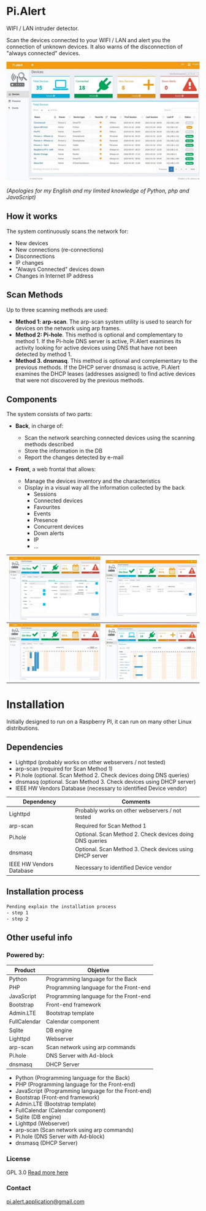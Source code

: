 # Pi.Alert
<!--- --------------------------------------------------------------------- --->

WIFI / LAN intruder detector.

Scan the devices connected to your WIFI / LAN and alert you the connection of
unknown devices. It also warns of the disconnection of "always connected"
devices.

![Main screen][main]

*(Apologies for my English and my limited knowledge of Python, php and
JavaScript)*

## How it works

The system continuously scans the network for:
  - New devices
  - New connections (re-connections)
  - Disconnections
  - IP changes
  - "Always Connected" devices down
  - Changes in Internet IP address

## Scan Methods
  Up to three scanning methods are used:

  - **Method 1: arp-scan**. The arp-scan system utility is used to search
        for devices on the network using arp frames.
  - **Method 2: Pi-hole**. This method is optional and complementary to
        method 1. If the Pi-hole DNS server is active, Pi.Alert examines its
        activity looking for active devices using DNS that have not been
        detected by method 1.
  - **Method 3. dnsmasq**. This method is optional and complementary to the
        previous methods. If the DHCP server dnsmasq is active, Pi.Alert
        examines the DHCP leases (addresses assigned) to find active devices
        that were not discovered by the previous methods.

## Components

The system consists of two parts:

- **Back**, in charge of:
  - Scan the network searching connected devices using the scanning methods
        described
  - Store the information in the DB
  - Report the changes detected by e-mail

- **Front**, a web frontal that allows:
  - Manage the devices inventory and the characteristics
  - Display in a visual way all the information collected by the back
    - Sessions
    - Connected devices
    - Favourites
    - Events
    - Presence
    - Concurrent devices
    - Down alerts
    - IP
    - ...

| ![Screen 1][screen1] | ![Screen 2][screen2] |
| ------------------- | ------------------- |
| ![Screen 3][screen3] | ![Screen 4][screen4] |


# Installation
<!--- --------------------------------------------------------------------- --->
Initially designed to run on a Raspberry PI, it can run on many other Linux
distributions.

## Dependencies
  - Lighttpd (probably works on other webservers / not tested)
  - arp-scan (required for Scan Method 1)
  - Pi.hole (optional. Scan Method 2. Check devices doing DNS queries)
  - dnsmasq (optional. Scan Method 3. Check devices using DHCP server)
  - IEEE HW Vendors Database (necessary to identified Device vendor)

| Dependency               | Comments                                                 |
| ------------------------ | -------------------------------------------------------- |
| Lighttpd                 | Probably works on other webservers / not tested          |
| arp-scan                 | Required for Scan Method 1                               |
| Pi.hole                  | Optional. Scan Method 2. Check devices doing DNS queries |
| dnsmasq                  | Optional. Scan Method 3. Check devices using DHCP server |
| IEEE HW Vendors Database | Necessary to identified Device vendor                    |


## Installation process
```
Pending explain the installation process
- step 1
- step 2
```


## Other useful info
<!--- --------------------------------------------------------------------- --->

### Powered by:
| Product      | Objetive                                                 |
| ------------ | -------------------------------------- |
| Python       | Programming language for the Back      |
| PHP          | Programming language for the Front-end |
| JavaScript   | Programming language for the Front-end |
| Bootstrap    | Front-end framework                    |
| Admin.LTE    | Bootstrap template                     |
| FullCalendar | Calendar component                     |
| Sqlite       | DB engine                              |
| Lighttpd     | Webserver                              |
| arp-scan     | Scan network using arp commands        |
| Pi.hole      | DNS Server with Ad-block               |
| dnsmasq      | DHCP Server                            |

  - Python (Programming language for the Back)
  - PHP (Programming language for the Front-end)
  - JavaScript (Programming language for the Front-end)
  - Bootstrap (Front-end framework)
  - Admin.LTE (Bootstrap template)
  - FullCalendar (Calendar component)
  - Sqlite (DB engine)
  - Lighttpd (Webserver)
  - arp-scan (Scan network using arp commands)
  - Pi.hole (DNS Server with Ad-block)
  - dnsmasq (DHCP Server)

### License
  GPL 3.0
  [Read more here](doc/LICENSE.txt)

### Contact
  pi.alert.application@gmail.com


[main]:    ./doc/img/1_devices.jpg           "Main screen"
[screen1]: ./doc/img/2_1_device_details.jpg  "Screen 1"
[screen2]: ./doc/img/2_2_device_sessions.jpg "Screen 2"
[screen3]: ./doc/img/2_3_device_presence.jpg "Screen 3"
[screen4]: ./doc/img/3_presence.jpg          "Screen 4"
